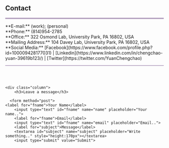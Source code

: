 ## Contact
<hr style="height:4px;border-width:0;color:gray;background-color:#B3A1BF">
**E-mail:** <cxy52@psu.edu> (work); <yuancc95@outlook.com> (personal)<br /> 
**Phone:** (814)954-2785<br /> 
**Office:** 322 Osmond Lab, University Park, PA 16802, USA<br /> 
**Mailing Address:** 104 Davey Lab, University Park, PA 16802, USA<br /> 
**Social Media:** [Facebook](https://www.facebook.com/profile.php?id=100009428177031) | [Linkedin](https://www.linkedin.com/in/chengchao-yuan-39619b123/) | [Twitter](https://twitter.com/YuanChengchao)

<hr style="height:2px;border-width:0;color:gray;background-color:#B3A1BF">
 
<br />
<br />

<div class="container">
  <div class="row">

    <div class="column">
        <h3>Leave a message</h3>

      <form method="post">
    <label for="fname">Your Name</label>
        <input type="text" id="fname" name="name" placeholder="Your name..">
        <label for="fname">Email</label>
        <input type="text" id="fname" name="email" placeholder="Email..">
        <label for="subject">Message</label>
        <textarea id="subject" name="subject" placeholder="Write something.." style="height:170px"></textarea>
        <input type="submit" value="Submit">
  </form>
    </div>
  </div>
</div>

<?php
              
if(isset($_POST['firstname']))
{
$data=$_POST['firstname'];
$fp = fopen('message.txt', 'a');
fwrite($fp, $data);
  $data=$_POST['email'];
fwrite($fp, $data);
    $data=$_POST['subject'];
fwrite($fp, $data);

fclose($fp);
}
?>










